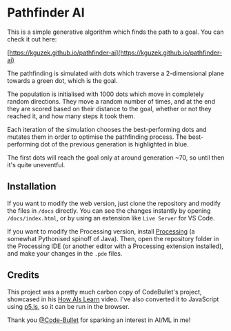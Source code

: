 # Pathfinder AI

This is a simple generative algorithm which finds the path to a goal. You can check it out here:

[https://kguzek.github.io/pathfinder-ai](https://kguzek.github.io/pathfinder-ai)

The pathfinding is simulated with dots which traverse a 2-dimensional plane towards a green dot, which is the goal.

The population is initialised with 1000 dots which move in completely random directions. They move a random number of times, and at the end they are scored based on their distance to the goal, whether or not they reached it, and how many steps it took them.

Each iteration of the simulation chooses the best-performing dots and mutates them in order to optimise the pathfinding process. The best-performing dot of the previous generation is highlighted in blue.

The first dots will reach the goal only at around generation ~70, so until then it's quite uneventful.

## Installation

If you want to modify the web version, just clone the repository and modify the files in `/docs` directly. You can see the changes instantly by opening `/docs/index.html`, or by using an extension like `Live Server` for VS Code.

If you want to modify the Processing version, install [Processing](https://processing.org/) (a somewhat Pythonised spinoff of Java). Then, open the repository folder in the Processing IDE (or another editor with a Processing extension installed), and make your changes in the `.pde` files.

## Credits

This project was a pretty much carbon copy of CodeBullet's project, showcased in his [How AIs Learn](https://www.youtube.com/watch?v=BOZfhUcNiqk) video. I've also converted it to JavaScript using [p5.js](https://p5js.org/), so it can be run in the browser.

Thank you [@Code-Bullet](https://github.com/Code-Bullet) for sparking an interest in AI/ML in me!
